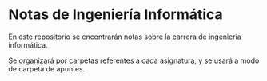 # Notas de Ingeniería Informática

En este repositorio se encontrarán notas sobre la carrera de ingeniería informática.

Se organizará por carpetas referentes a cada asignatura, y se usará a modo de carpeta de apuntes.
